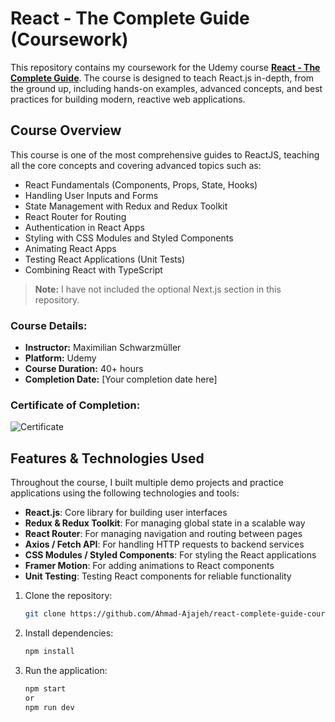 ﻿# React - The Complete Guide (Coursework)

This repository contains my coursework for the Udemy course **[React - The Complete Guide](https://www.udemy.com/course/react-the-complete-guide-incl-redux/)**. The course is designed to teach React.js in-depth, from the ground up, including hands-on examples, advanced concepts, and best practices for building modern, reactive web applications.

## Course Overview

This course is one of the most comprehensive guides to ReactJS, teaching all the core concepts and covering advanced topics such as:

- React Fundamentals (Components, Props, State, Hooks)
- Handling User Inputs and Forms
- State Management with Redux and Redux Toolkit
- React Router for Routing
- Authentication in React Apps
- Styling with CSS Modules and Styled Components
- Animating React Apps
- Testing React Applications (Unit Tests)
- Combining React with TypeScript

> **Note:** I have not included the optional Next.js section in this repository.

### Course Details:

- **Instructor:** Maximilian Schwarzmüller
- **Platform:** Udemy
- **Course Duration:** 40+ hours
- **Completion Date:** [Your completion date here]

### Certificate of Completion:

![Certificate]([https://drive.google.com/file/d/10ctVBLhm1DwHOZHiWkI0wVfX6Q0MAMNj/view?usp=drive_link](https://drive.google.com/file/d/10ctVBLhm1DwHOZHiWkI0wVfX6Q0MAMNj/view?usp=drive_link))

## Features & Technologies Used

Throughout the course, I built multiple demo projects and practice applications using the following technologies and tools:

- **React.js**: Core library for building user interfaces
- **Redux & Redux Toolkit**: For managing global state in a scalable way
- **React Router**: For managing navigation and routing between pages
- **Axios / Fetch API**: For handling HTTP requests to backend services
- **CSS Modules / Styled Components**: For styling the React applications
- **Framer Motion**: For adding animations to React components
- **Unit Testing**: Testing React components for reliable functionality

1. Clone the repository:
   ```bash
   git clone https://github.com/Ahmad-Ajajeh/react-complete-guide-coursework.git
   ```
2. Install dependencies:
   ```bash
   npm install
   ```
3. Run the application:
   ```bash
   npm start
   or
   npm run dev
   ```

